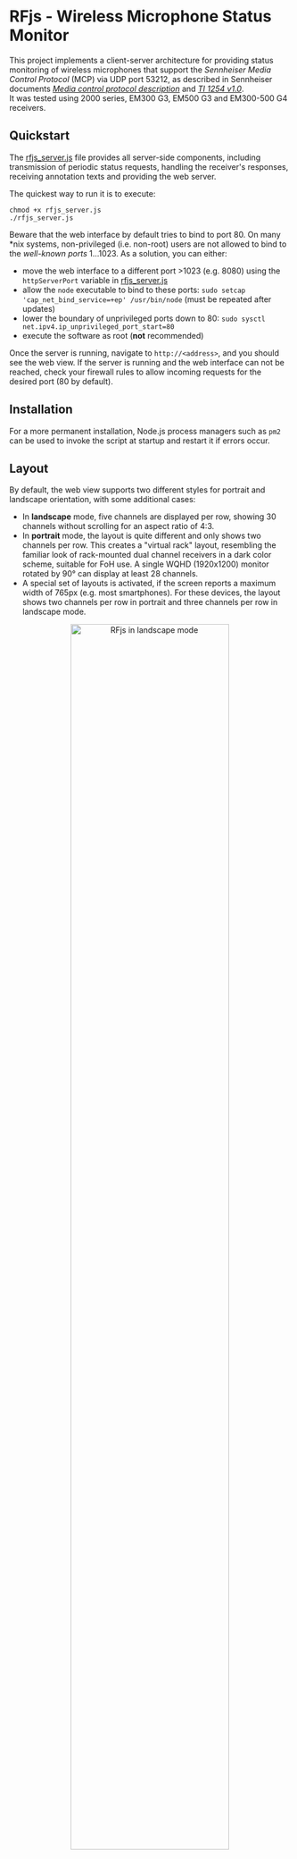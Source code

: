 # RFjs - Wireless Microphone Status Monitor 

This project implements a client-server architecture for providing status monitoring of wireless microphones that support the *Sennheiser Media Control Protocol* (MCP) via UDP port 53212, as described in Sennheiser documents *[Media control protocol description](https://assets.sennheiser.com/global-downloads/file/12379/ewG3_2000_MediaControlProtocolDescription_120122.pdf)* and *[TI 1254 v1.0](https://assets.sennheiser.com/global-downloads/file/12478/TI_1254_MetroMediensteuerung_ewG4_EN.pdf)*.  
It was tested using 2000 series, EM300 G3, EM500 G3 and EM300-500 G4 receivers.

## Quickstart
The [rfjs_server.js](rfjs_server.js) file provides all server-side components, including transmission of periodic status requests, handling the receiver's responses, receiving annotation texts and providing the web server.

The quickest way to run it is to execute:
```
chmod +x rfjs_server.js
./rfjs_server.js
```

Beware that the web interface by default tries to bind to port 80. 
On many *nix systems, non-privileged (i.e. non-root) users are not allowed to bind to the *well-known ports* 1...1023. 
As a solution, you can either:
* move the web interface to a different port >1023 (e.g. 8080) using the ```httpServerPort``` variable in [rfjs_server.js](rfjs_server.js)
* allow the ```node``` executable to bind to these ports: ```sudo setcap 'cap_net_bind_service=+ep' /usr/bin/node``` (must be repeated after updates)
* lower the boundary of unprivileged ports down to 80: ```sudo sysctl net.ipv4.ip_unprivileged_port_start=80```
* execute the software as root (**not** recommended)

Once the server is running, navigate to ```http://<address>```, and you should see the web view. 
If the server is running and the web interface can not be reached, check your firewall rules to allow incoming requests for the desired port (80 by default).

## Installation
For a more permanent installation, Node.js process managers such as ```pm2``` can be used to invoke the script at startup and restart it if errors occur.

## Layout
By default, the web view supports two different styles for portrait and landscape orientation, with some additional cases:
* In **landscape** mode, five channels are displayed per row, showing 30 channels without scrolling for an aspect ratio of 4:3.
* In **portrait** mode, the layout is quite different and only shows two channels per row. This creates a "virtual rack" layout, resembling the familiar look of rack-mounted dual channel receivers in a dark color scheme, suitable for FoH use. A single WQHD (1920x1200) monitor rotated by 90° can display at least 28 channels.
* A special set of layouts is activated, if the screen reports a maximum width of 765px (e.g. most smartphones). For these devices, the layout shows two channels per row in portrait and three channels per row in landscape mode.

<p style="text-align: center">
<img alt="RFjs in landscape mode" src="doc/landscape.png" style="width: 75%;"/>
</p>

<p style="text-align: center">
<img alt="RFjs in portrait mode" src="doc/portrait.png"  style="width: 50%;"/>
</p>

## Channel Information
### Name
Reflects the Name configured in the Receiver.

### Comment / Role Name
Can optionally be set and changed during a show via the UDP annotation interface, e.g. with carrying cast or role name.
If no comment (and no empty string) is sent, the default string is the IP address of the receiver.

### Frequency
Reflects the current Receiver setting.

### RF Levels
Reflects the current RF level for both antennas, and the last measurement period's peak in a lighter color.

### AF Level
Reflects the current AF level as well as the last measurement period's peak in a lighter color.

### Pilot Tone Status
Reflects the Pilot Tone status of the receiver:  
**P** means the Pilot Tone was received constantly throughout the query interval.  
**?** means the Pilot Tone was received unsteadily (usually due to poor reception).  
An empty Pilot field means no Pilot Tone was received.

### Battery Status
The Battery bar reflects the transmitted battery status in %. 
Usually the transmitters only send certain discrete levels.
A **?** means no battery level is received (usually due to poor reception).

### Warning String
If the transmitter emits warning messages (e.g. *AF Peak*, *Low RF Signal*, *Low Battery*, ...), these are displayed in the bottom line.
In addition, the affected transmitter box starts to flash with a red background.

## Inactive Transmitters
If a transmitter is inactive, but the receiver is online, the respective cell is shown in an opaque style.


## Configuration
The server needs to know to which address or interface it should bind its listening interfaces to.
By default, the web server does not bind to a specific interface and is listening on ```80/TCP``` of all available interfaces.  

In contrast, the MCP and annotation UDP servers try to bind to a specific interface.
The ```findSuitableNetworkAddressForUDP()``` method iterates all interfaces while skipping local and IPv6 ones, and tries to find a matching interface. 
This function most probably should be adjusted to meet your individual requirements.  
If no matching interface was found, the server tries to bind to ports ```53210/UDP``` (annotation) and ```53212/UDP``` (MCP) on all available interfaces.

## Browser compatibility
The project should work on all major current browsers.
In addition, the web view scripting is limited to ES5 JavaScript style.
It is designed to be working down to iOS9, so everything from an iPad2 onwards should be compatible.

If the web view page is stored to an iOS device's home screen, it becomes a fullscreen web app.

## Naming / Annotating devices
This is useful if you want to annotate your channels, for example by adding an actor or role name to the view.
The naming can be done by sending plain text via UDP, for example from within a QLab *Network* cue.

Each received name string is kept as long as the server is running, irrespective of whether that specific receiver is already known.
Therefore, the comments can be set even before all receivers are connected.

Technically, the server listens for UDP messages on port ```53210``` containing a JSON map data structure for naming individual channels. 
Each individual receiver is identified by its IPv4 address, so the expected data structure could be something like this:
```
[
  ["10.10.10.1","Mic 1"],
  ["10.10.10.2","Mic 2"]
]
```

---
## Disclaimer
This project is in no way affiliated with Sennheiser or QLab. Mentioning both of them is just a description of the environment for which this project was developed.    

Sennheiser, the Media Control Protocol, and the listed product names are property of Sennheiser electronic GmbH & Co. KG and are only used for reference to the devices and publicly available protocol information. 

QLab is property of Figure 53, LLC.

---
Have fun to use and modify this code, but remember that everything is at your own risk. 

